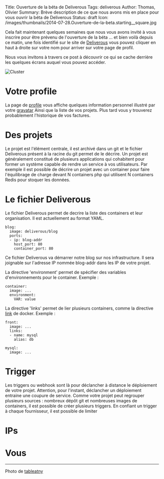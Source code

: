 Title: Ouverture de la béta de Deliverous
Tags: deliverous
Author: Thomas, Olivier
Summary: Brève description de ce que nous avons mis en place pour vous ouvrir la béta de Deliverous
Status: draft
Icon: /images/thumbnails/2014-07-28.Ouverture-de-la-beta.starting__square.jpg

Cela fait maintenant quelques semaines que nous vous avons invité à vous inscrire pour être prévenu de l'ouverture de la béta ... et bien voilà depuis ce matin, une fois identifié sur le site de [Deliverous](http://deliverous.com) vous pouvez cliquer en haut à droite sur votre nom pour arriver sur votre page de profil.

Nous vous invitons à travers ce post à découvrir ce qui se cache derrière les quelques écrans auquel vous pouvez accéder. 

![Cluster]({filename}/images/2014-07-28.Ouverture-de-la-beta.starting__square.jpg)

# Votre profile

La page de [profile](http://deliverous.com/profile) vous affiche quelques information personnel illustré par votre [gravatar](https://gravatar.com/) Ainsi que la liste de vos projets.
Plus tard vous y trouverez probablement l'historique de vos factures. 

# Des projets

Le projet est l'élément centrale, il est archivé dans un git et le fichier Deliverous présent à la racine du git permet de le décrire.
Un projet est généralement constitué de plusieurs applications qui cohabitent pour former un système capable de rendre un service à vos utilisateurs.
Par exemple il est possible de décrire un projet avec un container pour faire l'équilibrage de charge devant N containers php qui utilisent N containers Redis pour stoquer les données.

# Le fichier Deliverous

Le fichier Deliverous permet de decrire la liste des containers et leur organisation. Il est actuellement au format YAML.

    blog:
      image: deliverous/blog
      ports:
      - ip: blog-addr
        host_port: 80
        container_port: 80


Ce fichier Deliverous va démarrer notre blog sur nos infrastructure. Il sera joignable sur l'adresse IP nommée blog-addr dans les IP de votre projet.


La directive 'environment' permet de spécifier des variables d'environnements pour le container. Exemple : 

    container:
      image: ...
      environment:
        VAR: value


La directive 'links' permet de lier plusieurs containers, comme la directive [link](https://docs.docker.com/userguide/dockerlinks/) de docker. Exemple :

    front:
      image: ...
      links:
      - name: mysql
        alias: db

    mysql:
      image: ...



# Trigger

Les triggers ou webhook sont là pour déclancher à distance le déploiement de votre projet. Attention, pour l'instant, déclancher un déploiement entraine une coupure de service.
Comme votre projet peut regrouper plusieurs sources : nombreux dépôt git et nombreuses images de containers, il est possible de créer plusieurs triggers. 
En confiant un trigger à chaque fournisseur, il est possible de limiter 

# IPs

# Vous

---
Photo de [tableatny](http://commons.wikimedia.org/wiki/File:Starting_blocks.jpg)
